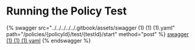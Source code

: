 # Running the Policy Test

{% swagger src="../../../../../.gitbook/assets/swagger (1) (1) (1).yaml" path="/policies/{policyId}/test/{testId}/start" method="post" %}
[swagger (1) (1) (1).yaml](<../../../../../.gitbook/assets/swagger (1) (1) (1).yaml>)
{% endswagger %}
